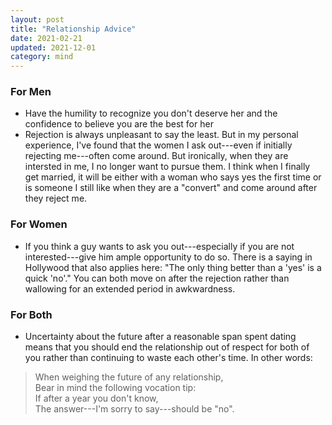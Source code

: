 ```yaml
---
layout: post
title: "Relationship Advice"
date: 2021-02-21
updated: 2021-12-01
category: mind
---
```


### For Men
- Have the humility to recognize you don't deserve her and the confidence to believe you are the best for her
- Rejection is always unpleasant to say the least. But in my personal experience, I've found that the women I ask out---even if initially rejecting me---often come around. But ironically, when they are intersted in me, I no longer want to pursue them. I think when I finally get married, it will be either with a woman who says yes the first time or is someone I still like when they are a "convert" and come around after they reject me.

### For Women
- If you think a guy wants to ask you out---especially if you are not interested---give him ample opportunity to do so. There is a saying in Hollywood that also applies here: "The only thing better than a 'yes' is a quick 'no'." You can both move on after the rejection rather than wallowing for an extended period in awkwardness.

### For Both
- Uncertainty about the future after a reasonable span spent dating means that you should end the relationship out of respect for both of you rather than continuing to waste each other's time. In other words:

>When weighing the future of any relationship,<br>
>Bear in mind the following vocation tip:<br>
>If after a year you don't know,<br>
>The answer---I'm sorry to say---should be "no".<br>
